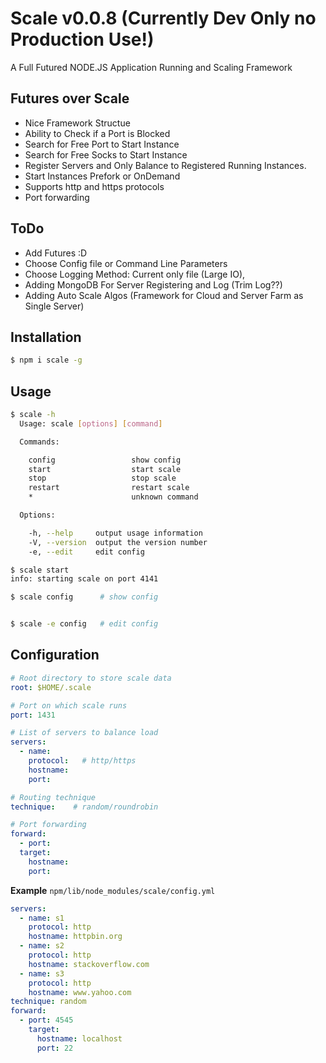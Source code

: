 # Scale v0.0.8 (Currently Dev Only no Production Use!) 
A Full Futured NODE.JS Application Running and Scaling Framework

## Futures over Scale
* Nice Framework Structue
* Ability to Check if a Port is Blocked
* Search for Free Port to Start Instance
* Search for Free Socks to Start Instance
* Register Servers and Only Balance to Registered Running Instances.
* Start Instances Prefork or OnDemand
* Supports http and https protocols
* Port forwarding

## ToDo
* Add Futures :D
* Choose Config file or Command Line Parameters
* Choose Logging Method: Current only file (Large IO), 
* Adding MongoDB For Server Registering and Log (Trim Log??)
* Adding Auto Scale Algos (Framework for Cloud and Server Farm as Single Server)


## Installation
```sh
$ npm i scale -g
```

## Usage
```sh
$ scale -h
  Usage: scale [options] [command]

  Commands:

    config                 show config
    start                  start scale
    stop                   stop scale
    restart                restart scale
    *                      unknown command

  Options:

    -h, --help     output usage information
    -V, --version  output the version number
    -e, --edit     edit config

$ scale start
info: starting scale on port 4141

$ scale config      # show config


$ scale -e config   # edit config
```

## Configuration
```yaml
# Root directory to store scale data
root: $HOME/.scale

# Port on which scale runs
port: 1431

# List of servers to balance load
servers:
  - name:
    protocol:   # http/https
    hostname:
    port:

# Routing technique
technique:    # random/roundrobin

# Port forwarding
forward:
  - port:
  target:
    hostname:
    port:
```

**Example** `npm/lib/node_modules/scale/config.yml`
```yaml
servers:
  - name: s1
    protocol: http
    hostname: httpbin.org
  - name: s2
    protocol: http
    hostname: stackoverflow.com
  - name: s3
    protocol: http
    hostname: www.yahoo.com
technique: random
forward:
  - port: 4545
    target:
      hostname: localhost
      port: 22
```

